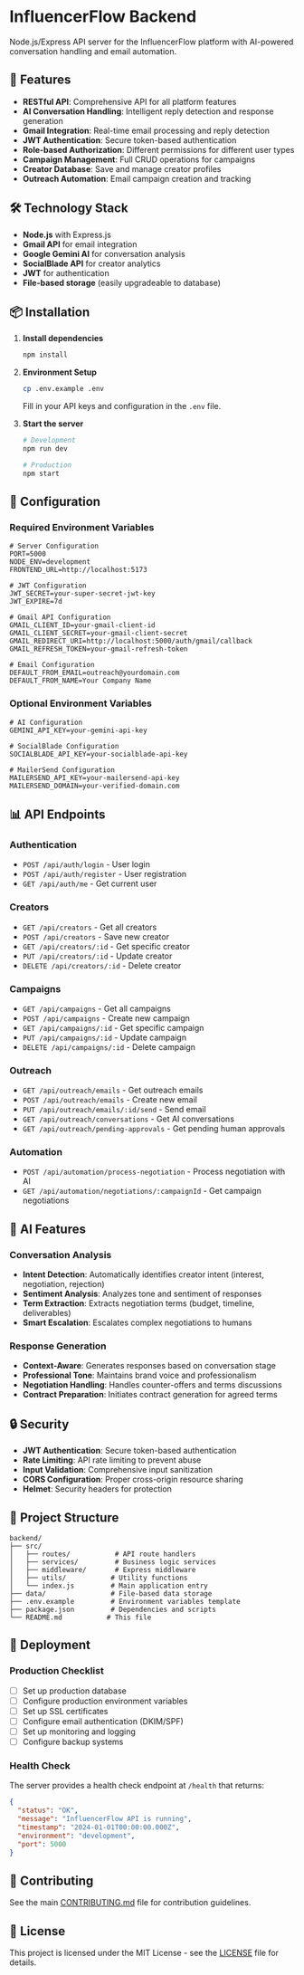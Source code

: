 # InfluencerFlow Backend

Node.js/Express API server for the InfluencerFlow platform with AI-powered conversation handling and email automation.

## 🚀 Features

- **RESTful API**: Comprehensive API for all platform features
- **AI Conversation Handling**: Intelligent reply detection and response generation
- **Gmail Integration**: Real-time email processing and reply detection
- **JWT Authentication**: Secure token-based authentication
- **Role-based Authorization**: Different permissions for different user types
- **Campaign Management**: Full CRUD operations for campaigns
- **Creator Database**: Save and manage creator profiles
- **Outreach Automation**: Email campaign creation and tracking

## 🛠️ Technology Stack

- **Node.js** with Express.js
- **Gmail API** for email integration
- **Google Gemini AI** for conversation analysis
- **SocialBlade API** for creator analytics
- **JWT** for authentication
- **File-based storage** (easily upgradeable to database)

## 📦 Installation

1. **Install dependencies**
   ```bash
   npm install
   ```

2. **Environment Setup**
   ```bash
   cp .env.example .env
   ```
   
   Fill in your API keys and configuration in the `.env` file.

3. **Start the server**
   ```bash
   # Development
   npm run dev
   
   # Production
   npm start
   ```

## 🔧 Configuration

### Required Environment Variables

```env
# Server Configuration
PORT=5000
NODE_ENV=development
FRONTEND_URL=http://localhost:5173

# JWT Configuration
JWT_SECRET=your-super-secret-jwt-key
JWT_EXPIRE=7d

# Gmail API Configuration
GMAIL_CLIENT_ID=your-gmail-client-id
GMAIL_CLIENT_SECRET=your-gmail-client-secret
GMAIL_REDIRECT_URI=http://localhost:5000/auth/gmail/callback
GMAIL_REFRESH_TOKEN=your-gmail-refresh-token

# Email Configuration
DEFAULT_FROM_EMAIL=outreach@yourdomain.com
DEFAULT_FROM_NAME=Your Company Name
```

### Optional Environment Variables

```env
# AI Configuration
GEMINI_API_KEY=your-gemini-api-key

# SocialBlade Configuration
SOCIALBLADE_API_KEY=your-socialblade-api-key

# MailerSend Configuration
MAILERSEND_API_KEY=your-mailersend-api-key
MAILERSEND_DOMAIN=your-verified-domain.com
```

## 📊 API Endpoints

### Authentication
- `POST /api/auth/login` - User login
- `POST /api/auth/register` - User registration
- `GET /api/auth/me` - Get current user

### Creators
- `GET /api/creators` - Get all creators
- `POST /api/creators` - Save new creator
- `GET /api/creators/:id` - Get specific creator
- `PUT /api/creators/:id` - Update creator
- `DELETE /api/creators/:id` - Delete creator

### Campaigns
- `GET /api/campaigns` - Get all campaigns
- `POST /api/campaigns` - Create new campaign
- `GET /api/campaigns/:id` - Get specific campaign
- `PUT /api/campaigns/:id` - Update campaign
- `DELETE /api/campaigns/:id` - Delete campaign

### Outreach
- `GET /api/outreach/emails` - Get outreach emails
- `POST /api/outreach/emails` - Create new email
- `PUT /api/outreach/emails/:id/send` - Send email
- `GET /api/outreach/conversations` - Get AI conversations
- `GET /api/outreach/pending-approvals` - Get pending human approvals

### Automation
- `POST /api/automation/process-negotiation` - Process negotiation with AI
- `GET /api/automation/negotiations/:campaignId` - Get campaign negotiations

## 🤖 AI Features

### Conversation Analysis
- **Intent Detection**: Automatically identifies creator intent (interest, negotiation, rejection)
- **Sentiment Analysis**: Analyzes tone and sentiment of responses
- **Term Extraction**: Extracts negotiation terms (budget, timeline, deliverables)
- **Smart Escalation**: Escalates complex negotiations to humans

### Response Generation
- **Context-Aware**: Generates responses based on conversation stage
- **Professional Tone**: Maintains brand voice and professionalism
- **Negotiation Handling**: Handles counter-offers and terms discussions
- **Contract Preparation**: Initiates contract generation for agreed terms

## 🔒 Security

- **JWT Authentication**: Secure token-based authentication
- **Rate Limiting**: API rate limiting to prevent abuse
- **Input Validation**: Comprehensive input sanitization
- **CORS Configuration**: Proper cross-origin resource sharing
- **Helmet**: Security headers for protection

## 📁 Project Structure

```
backend/
├── src/
│   ├── routes/           # API route handlers
│   ├── services/         # Business logic services
│   ├── middleware/       # Express middleware
│   ├── utils/           # Utility functions
│   └── index.js         # Main application entry
├── data/                # File-based data storage
├── .env.example         # Environment variables template
├── package.json         # Dependencies and scripts
└── README.md           # This file
```

## 🚀 Deployment

### Production Checklist
- [ ] Set up production database
- [ ] Configure production environment variables
- [ ] Set up SSL certificates
- [ ] Configure email authentication (DKIM/SPF)
- [ ] Set up monitoring and logging
- [ ] Configure backup systems

### Health Check
The server provides a health check endpoint at `/health` that returns:
```json
{
  "status": "OK",
  "message": "InfluencerFlow API is running",
  "timestamp": "2024-01-01T00:00:00.000Z",
  "environment": "development",
  "port": 5000
}
```

## 🤝 Contributing

See the main [CONTRIBUTING.md](../CONTRIBUTING.md) file for contribution guidelines.

## 📝 License

This project is licensed under the MIT License - see the [LICENSE](../LICENSE) file for details. 